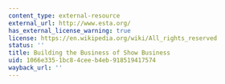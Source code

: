 ```yaml
---
content_type: external-resource
external_url: http://www.esta.org/
has_external_license_warning: true
license: https://en.wikipedia.org/wiki/All_rights_reserved
status: ''
title: Building the Business of Show Business
uid: 1066e335-1bc8-4cee-b4eb-918519417574
wayback_url: ''
---
```

